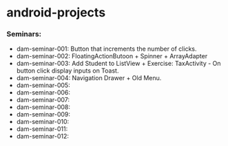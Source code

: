 # android-projects

### Seminars:
- dam-seminar-001: Button that increments the number of clicks.
- dam-seminar-002: FloatingActionButoon + Spinner + ArrayAdapter<CharSequence>
- dam-seminar-003: Add Student to ListView + Exercise: TaxActivity - On button click display inputs on Toast.
- dam-seminar-004: Navigation Drawer + Old Menu.
- dam-seminar-005:
- dam-seminar-006:
- dam-seminar-007:
- dam-seminar-008:
- dam-seminar-009:
- dam-seminar-010:
- dam-seminar-011:
- dam-seminar-012:
